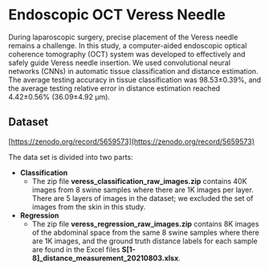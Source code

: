 # Endoscopic OCT Veress Needle

During laparoscopic surgery, precise placement of the Veress needle remains a challenge. In this study, a computer-aided endoscopic optical coherence tomography (OCT) system was developed to effectively and safely guide Veress needle insertion. We used convolutional neural networks (CNNs) in automatic tissue classification and distance estimation. The average testing accuracy in tissue classification was 98.53±0.39%, and the average testing relative error in distance estimation reached 4.42±0.56% (36.09±4.92 μm).

## Dataset

[https://zenodo.org/record/5659573](https://zenodo.org/record/5659573)

The data set is divided into two parts:
- **Classification**
    - The zip file **veress_classification_raw_images.zip** contains 40K images from 8 swine samples where there are 1K images per layer. There are 5 layers of images in the dataset; we excluded the set of images from the skin in this study. 
- **Regression**
    - The zip file **veress_regression_raw_images.zip** contains 8K images of the abdominal space from the same 8 swine samples where there are 1K images, and the ground truth distance labels for each sample are found in the Excel files **S[1-8]_distance_measurement_20210803.xlsx**. 

